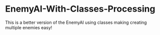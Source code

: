 # EnemyAI-With-Classes-Processing
This is a better version of the EnemyAI using classes making creating multiple enemies easy!
